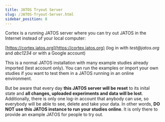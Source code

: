 ```yaml
---
title: JATOS Tryout Server
slug: /JATOS-Tryout-Server.html
sidebar_position: 8
---
```


Cortex is a running JATOS server where you can try out JATOS in the Internet instead of your local computer:

[https://cortex.jatos.org](https://cortex.jatos.org) (log in with _test@jatos.org_ and _abc1234_ or with a Google account)

This is a normal JATOS installation with many example studies already imported (test account only). You can run the examples or import your own studies if you want to test them in a JATOS running in an online environment. 

But be aware that every day **this JATOS server will be reset** to its inital state and **all changes, uploaded experiments and data will be lost**. Additionally, there is only one log-in account that anybody can use, so everybody will be able to see, delete and take your data. In other words, **DO NOT use  this JATOS instance to run your studies online**. It is only there to provide an example JATOS for people to try out.  


